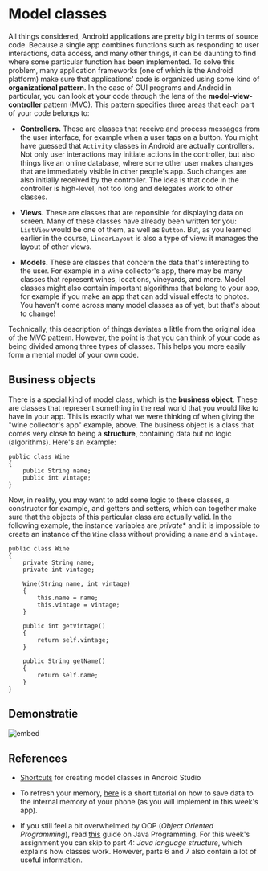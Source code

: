 # Model classes

All things considered, Android applications are pretty big in terms of source code. Because a single app combines functions such as responding to user interactions, data access, and many other things, it can be daunting to find where some particular function has been implemented. To solve this problem, many application frameworks (one of which is the Android platform) make sure that applications' code is organized using some kind of **organizational pattern**. In the case of GUI programs and Android in particular, you can look at your code through the lens of the **model-view-controller** pattern (MVC). This pattern specifies three areas that each part of your code belongs to:

- **Controllers.** These are classes that receive and process messages from the user interface, for example when a user taps on a button. You might have guessed that `Activity` classes in Android are actually controllers. Not only user interactions may initiate actions in the controller, but also things like an online database, where some other user makes changes that are immediately visible in other people's app. Such changes are also initially received by the controller. The idea is that code in the controller is high-level, not too long and delegates work to other classes.

- **Views.** These are classes that are reponsible for displaying data on screen. Many of these classes have already been written for you: `ListView` would be one of them, as well as `Button`. But, as you learned earlier in the course, `LinearLayout` is also a type of view: it manages the layout of other views.

- **Models.** These are classes that concern the data that's interesting to the user. For example in a wine collector's app, there may be many classes that represent wines, locations, vineyards, and more. Model classes might also contain important algorithms that belong to your app, for example if you make an app that can add visual effects to photos. You haven't come across many model classes as of yet, but that's about to change!

Technically, this description of things deviates a little from the original idea of the MVC pattern. However, the point is that you can think of your code as being divided among three types of classes. This helps you more easily form a mental model of your own code.

## Business objects

There is a special kind of model class, which is the **business object**. These are classes that represent something in the real world that you would like to have in your app. This is exactly what we were thinking of when giving the "wine collector's app" example, above. The business object is a class that comes very close to being a **structure**, containing data but no logic (algorithms). Here's an example:

    public class Wine
    {
        public String name;
        public int vintage;
    }

Now, in reality, you may want to add some logic to these classes, a constructor for example, and getters and setters, which can together make sure that the objects of this particular class are actually valid. In the following example, the instance variables are *private** and it is impossible to create an instance of the `Wine` class without providing a `name` and a `vintage`.

    public class Wine
    {
        private String name;
        private int vintage;
        
        Wine(String name, int vintage)
        {
            this.name = name;
            this.vintage = vintage;
        }
        
        public int getVintage()
        {
            return self.vintage;
        }
        
        public String getName()
        {
            return self.name;
        }
    }

## Demonstratie

![embed](https://player.vimeo.com/video/207789065)

## References

- [Shortcuts](http://stackoverflow.com/questions/14206434/android-do-we-have-to-manually-create-model-classes) for creating model classes in Android Studio

- To refresh your memory, [here](http://www.journaldev.com/9383/android-internal-storage-example-tutorial) is a short tutorial on how to save data to the internal memory of your phone (as you will implement in this week's app).

- If you still feel a bit overwhelmed by OOP (*Object Oriented Programming*), read [this](http://www.vogella.com/tutorials/JavaIntroduction/article.html) guide on Java Programming. For this week's assignment you can skip to part 4: *Java language structure*, which explains how classes work. However, parts 6 and 7 also contain a lot of useful information.
